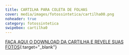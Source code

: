 ```yaml
---
title: CARTILHA PARA COLETA DE FOLHAS
cover: media/images/fotossintetica/cartilha00.png
noheader: true
category: fotossintetica
swipebox: cartilha0
---
```


[FAÇA AQUI O DOWNLOAD DA CARTILHA E REVELE SUAS FOTOS](/2019/media/images/fotossintetica/cartilha1_fototipia.png){:target="_blank"}


